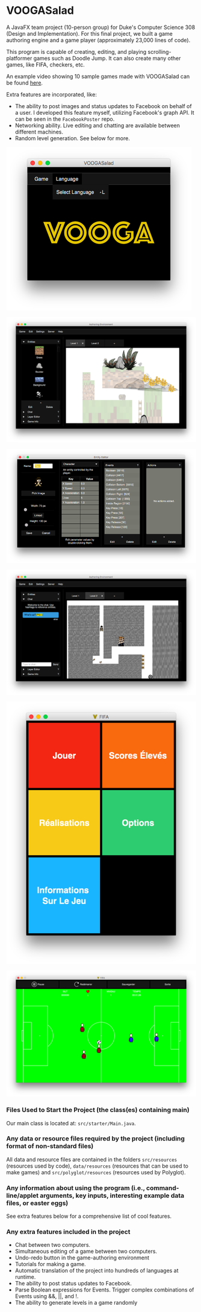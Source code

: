 # VOOGASalad

A JavaFX team project (10-person group) for Duke's Computer Science 308 (Design and Implementation). For this final project, we built a game authoring engine and a game player (approximately 23,000 lines of code). 

This program is capable of creating, editing, and playing scrolling-platformer games such as Doodle Jump. It can also create many other games, like FIFA, checkers, etc. 

An example video showing 10 sample games made with VOOGASalad can be found [here](https://www.youtube.com/watch?v=wh1o5KRxGuo).

Extra features are incorporated, like:

- The ability to post images and status updates to Facebook on behalf of a user. I developed this feature myself, utilizing Facebook's graph API. It can be seen in the `FacebookPoster` repo.
- Networking ability. Live editing and chatting are available between different machines.
- Random level generation.
See below for more.

![](images/start.png)

![](images/gae.png)

![](images/hero.png)

![](images/chat.png)

![](images/player.png)

![](images/fifa.png)

### Files Used to Start the Project (the class(es) containing main)

Our main class is located at: `src/starter/Main.java`.

### Any data or resource files required by the project (including format of non-standard files)

All data and resource files are contained in the folders `src/resources` (resources used by code), `data/resources` (resources that can be used to make games) and `src/polyglot/resources` (resources used by Polyglot).

### Any information about using the program (i.e., command-line/applet arguments, key inputs, interesting example data files, or easter eggs)

See extra features below for a comprehensive list of cool features.

### Any extra features included in the project

* Chat between two computers.
* Simultaneous editing of a game between two computers.
* Undo-redo button in the game-authoring environment
* Tutorials for making a game.
* Automatic translation of the project into hundreds of languages at runtime.
* The ability to post status updates to Facebook.
* Parse Boolean expressions for Events. Trigger complex combinations of Events using &&, ||, and !.
* The ability to generate levels in a game randomly
